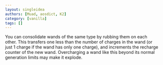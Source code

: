 ```yaml
---
layout: singleidea
authors: [Muad, aosdict, K2]
category: [vanilla]
tags: []
---
```

You can consolidate wands of the same type by rubbing them on each other. This transfers one less than the number of charges in the wand (or just 1 charge if the wand has only one charge), and increments the recharge counter of the new wand. Overcharging a wand like this beyond its normal generation limits may make it explode.
